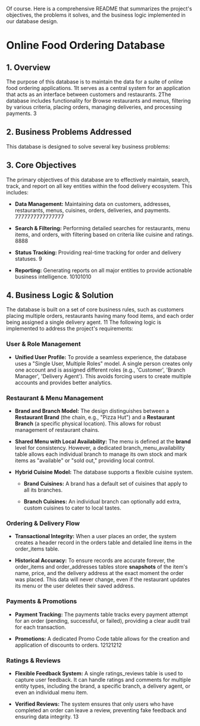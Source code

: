 Of course. Here is a comprehensive README that summarizes the project's objectives, the problems it solves, and the business logic implemented in our database design.

Online Food Ordering Database
=============================

1\. Overview
------------

The purpose of this database is to maintain the data for a suite of online food ordering applications. 1It serves as a central system for an application that acts as an interface between customers and restaurants. 2The database includes functionality for Browse restaurants and menus, filtering by various criteria, placing orders, managing deliveries, and processing payments. 3

2\. Business Problems Addressed
-------------------------------

This database is designed to solve several key business problems:

3\. Core Objectives
-------------------

The primary objectives of this database are to effectively maintain, search, track, and report on all key entities within the food delivery ecosystem. This includes:

*   **Data Management:** Maintaining data on customers, addresses, restaurants, menus, cuisines, orders, deliveries, and payments. 7777777777777777
    
*   **Search & Filtering:** Performing detailed searches for restaurants, menu items, and orders, with filtering based on criteria like cuisine and ratings. 8888
    
*   **Status Tracking:** Providing real-time tracking for order and delivery statuses. 9
    
*   **Reporting:** Generating reports on all major entities to provide actionable business intelligence. 10101010
    

4\. Business Logic & Solution
-----------------------------

The database is built on a set of core business rules, such as customers placing multiple orders, restaurants having many food items, and each order being assigned a single delivery agent. 11 The following logic is implemented to address the project's requirements:

### User & Role Management

*   **Unified User Profile:** To provide a seamless experience, the database uses a "Single User, Multiple Roles" model. A single person creates only one account and is assigned different roles (e.g., 'Customer', 'Branch Manager', 'Delivery Agent'). This avoids forcing users to create multiple accounts and provides better analytics.
    

### Restaurant & Menu Management

*   **Brand and Branch Model:** The design distinguishes between a **Restaurant Brand** (the chain, e.g., "Pizza Hut") and a **Restaurant Branch** (a specific physical location). This allows for robust management of restaurant chains.
    
*   **Shared Menu with Local Availability:** The menu is defined at the **brand** level for consistency. However, a dedicated branch\_menu\_availability table allows each individual branch to manage its own stock and mark items as "available" or "sold out," providing local control.
    
*   **Hybrid Cuisine Model:** The database supports a flexible cuisine system.
    
    *   **Brand Cuisines:** A brand has a default set of cuisines that apply to all its branches.
        
    *   **Branch Cuisines:** An individual branch can optionally add extra, custom cuisines to cater to local tastes.
        

### Ordering & Delivery Flow

*   **Transactional Integrity:** When a user places an order, the system creates a header record in the orders table and detailed line items in the order\_items table.
    
*   **Historical Accuracy:** To ensure records are accurate forever, the order\_items and order\_addresses tables store **snapshots** of the item's name, price, and the delivery address at the exact moment the order was placed. This data will never change, even if the restaurant updates its menu or the user deletes their saved address.
    

### Payments & Promotions

*   **Payment Tracking:** The payments table tracks every payment attempt for an order (pending, successful, or failed), providing a clear audit trail for each transaction.
    
*   **Promotions:** A dedicated Promo Code table allows for the creation and application of discounts to orders. 12121212
    

### Ratings & Reviews

*   **Flexible Feedback System:** A single ratings\_reviews table is used to capture user feedback. It can handle ratings and comments for multiple entity types, including the brand, a specific branch, a delivery agent, or even an individual menu item.
    
*   **Verified Reviews:** The system ensures that only users who have completed an order can leave a review, preventing fake feedback and ensuring data integrity. 13